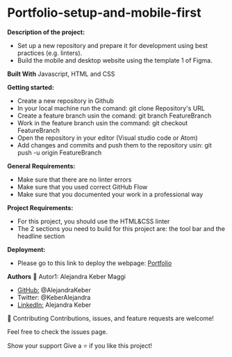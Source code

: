 # Portfolio-setup-and-mobile-first

**Description of the project:**
- Set up a new repository and prepare it for development using best practices (e.g. linters).
- Build the mobile and desktop website using the template 1 of Figma.

**Built With**
Javascript, HTML and CSS

**Getting started:**
- Create a new repository in Github
- In your local machine run the comand: git clone Repository's URL
- Create a feature branch usin the comand: git branch FeatureBranch
- Work in the feature branch usin the command: git checkout FeatureBranch
- Open the repository in your editor (Visual studio code or Atom)
- Add changes and commits and push them to the repository usin: git push -u origin FeatureBranch

**General Requirements:**
- Make sure that there are no linter errors
- Make sure that you used correct GitHub Flow
- Make sure that you documented your work in a professional way

**Project Requirements:**
- For this project, you should use the HTML&CSS linter
- The 2 sections you need to build for this project are:  the tool bar and the headline section

**Deployment:**
- Please go to this link to deploy the webpage: [Portfolio](https://alejandrakeber.github.io/)

**Authors**
👤 Autor1: Alejandra Keber Maggi 
- [GitHub:](https://github.com/AlejandraKeber) @AlejandraKeber
- Twitter: @KeberAlejandra
- [LinkedIn:](www.linkedin.com/in/alejandra-keber) Alejandra Keber

🤝 Contributing
Contributions, issues, and feature requests are welcome!

Feel free to check the issues page.

Show your support
Give a ⭐️ if you like this project!
